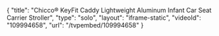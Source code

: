 {
    "title": "Chicco&reg; KeyFit Caddy Lightweight Aluminum Infant Car Seat Carrier Stroller",
    "type": "solo",
    "layout": "iframe-static",
    "videoId": "109994658",
    "url": "\/tvpembed\/109994658"
}